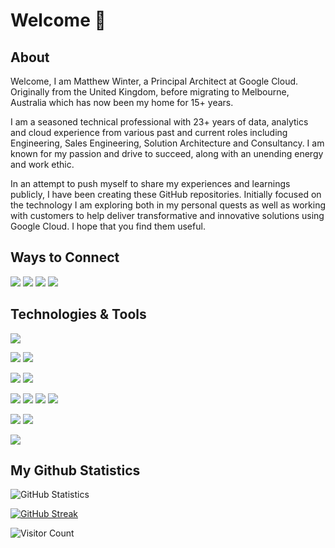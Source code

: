 # Welcome 👋

## About

Welcome, I am Matthew Winter, a Principal Architect at Google Cloud.  Originally from the United Kingdom, before migrating to Melbourne, Australia which has now been my home for 15+ years.

I am a seasoned technical professional with 23+ years of data, analytics and cloud experience from various past and current roles including Engineering, Sales Engineering, Solution Architecture and Consultancy.  I am known for my passion and drive to succeed, along with an unending energy and work ethic.

In an attempt to push myself to share my experiences and learnings publicly, I have been creating these GitHub repositories.  Initially focused on the technology I am exploring both in my personal quests as well as working with customers to help deliver transformative and innovative solutions using Google Cloud.  I hope that you find them useful.

## Ways to Connect

[![](https://img.shields.io/badge/-LinkedIn-informational?style=for-the-badge&logo=linkedin&logoColor=white&color=blue)](https://www.linkedin.com/in/wintermi/)
[![](https://img.shields.io/badge/-Twitter-informational?style=for-the-badge&logo=twitter&logoColor=white&color=blue)](https://twitter.com/wintermi)
[![](https://img.shields.io/badge/-Mastodon-informational?style=for-the-badge&logo=mastodon&logoColor=white&color=blue)](https://hachyderm.io/@mattwinter)
[![](https://img.shields.io/badge/-Email-informational?style=for-the-badge&logo=gmail&logoColor=white&color=blue)](mailto:winterlabs.dev@gmail.com)


## Technologies & Tools

[![](https://img.shields.io/badge/Cloud-Google_Cloud-informational?style=for-the-badge&logo=google-cloud&logoColor=white&color=blue)](https://cloud.google.com/)

![](https://img.shields.io/badge/OS-Linux-informational?style=for-the-badge&logo=linux&logoColor=white&color=blue)
![](https://img.shields.io/badge/OS-MacOS-informational?style=for-the-badge&logo=apple&logoColor=white&color=blue)

![](https://img.shields.io/badge/Editor-VS_Code-informational?style=for-the-badge&logo=visual-studio-code&logoColor=white&color=blue)
![](https://img.shields.io/badge/Editor-Vim-informational?style=for-the-badge&logo=vim&logoColor=white&color=blue)

![](https://img.shields.io/badge/Code-Golang-informational?style=for-the-badge&logo=go&logoColor=white&color=blue)
![](https://img.shields.io/badge/Code-Python-informational?style=for-the-badge&logo=python&logoColor=white&color=blue)
![](https://img.shields.io/badge/Code-JavaScript-informational?style=for-the-badge&logo=javascript&logoColor=white&color=blue)
![](https://img.shields.io/badge/Code-C%23-informational?style=for-the-badge&logo=c-sharp&logoColor=white&color=blue)

![](https://img.shields.io/badge/Shell-Bash-informational?style=for-the-badge&logo=gnu-bash&logoColor=white&color=blue)
![](https://img.shields.io/badge/Shell-Zsh-informational?style=for-the-badge&logo=gnu-bash&logoColor=white&color=blue)

![](https://img.shields.io/badge/Tools-Kubernetes-informational?style=for-the-badge&logo=kubernetes&logoColor=white&color=blue)


## My Github Statistics

![GitHub Statistics](https://github-readme-stats-git-masterrstaa-rickstaa.vercel.app/api?username=wintermi&count_private=true&show_icons=true&theme=tokyonight)

[![GitHub Streak](https://streak-stats.demolab.com?user=wintermi&theme=dark&date_format=j%20M%5B%20Y%5D)](https://git.io/streak-stats)

![Visitor Count](https://profile-counter.glitch.me/wintermi/count.svg)
